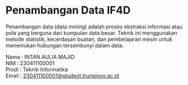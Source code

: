 # Penambangan Data IF4D

Penambangan data (data mining) adalah proses ekstraksi informasi atau pola yang berguna dari kumpulan data besar. Teknik ini menggunakan metode statistik, kecerdasan buatan, dan pembelajaran mesin untuk menemukan hubungan tersembunyi dalam data.  

Nama : INTAN AULIA MAJID  
NIM  : 230411100001  
Prodi : Teknik Informatika  
Email : 230411100001@student.trunojoyo.ac.id  